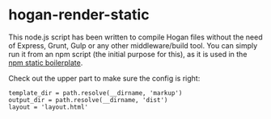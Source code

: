 hogan-render-static
===================

This node.js script has been written to compile Hogan files without the need of Express, Grunt, Gulp or any other middleware/build tool. You can simply run it from an npm script (the initial purpose for this), as it is used in the [npm static boilerplate](https://github.com/blendedio/npm-static-boilerplate).

Check out the upper part to make sure the config is right:

    template_dir = path.resolve(__dirname, 'markup')
    output_dir = path.resolve(__dirname, 'dist')
    layout = 'layout.html'

